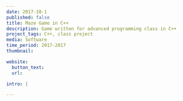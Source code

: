 ```yaml
---
date: 2017-10-1
published: false
title: Maze Game in C++
description: Game written for advanced programming class in C++
project_tags: C++, class project
media: Software
time_period: 2017-2017
thumbnail:

website:
  button_text:
  url:

intro: |

---
```

